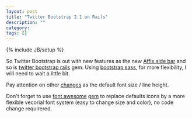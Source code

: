 ```yaml
---
layout: post
title: "Twitter Bootstrap 2.1 on Rails"
description: ""
category:
tags: []
---
```

{% include JB/setup %}

So Twitter Bootstrap is out with new features as the new [Affix side bar](http://twitter.github.com/bootstrap/javascript.html#affix) and so is [twitter bootstrap rails](https://github.com/seyhunak/twitter-bootstrap-rails#want-to-donate) gem. Using [bootstrap sass](https://github.com/thomas-mcdonald/bootstrap-sass), for more flexibility, I will need to wait a little bit.

Pay attention on other [changes](https://github.com/twitter/bootstrap/wiki/Changelog) as the default font size / line height.

Don't forget to use [font awesome](http://fortawesome.github.com/Font-Awesome/) [gem](https://github.com/littlebtc/font-awesome-sass-rails) to replace defaults icons by a more flexible vecorial font system (easy to change size and color), no code change requirered.


